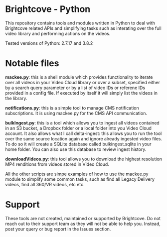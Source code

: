 # Brightcove - Python

This repository contains tools and modules written in Python to deal with Brightcove related APIs and simplifying tasks such as interating over the full video library and performing actions on the videos.

Tested versions of Python: 2.7.17 and 3.8.2

# Notable files

**mackee.py**: this is a shell module which provides functionality to iterate over all videos in your Video Cloud library or over a subset, specified either by a search query parameter or by a list of video IDs or referene IDs provided in a config file. If executed by itself it will simply list the videos in the library.

**notifications.py**: this is a simple tool to manage CMS notification subscriptions. It is using mackee.py for the CMS API communication.

**bulkIngest.py**: this is a tool which allows you to ingest all videos contained in an S3 bucket, a Dropbox folder or a local folder into you Video Cloud account. It also allows what I call delta-ingest: this allows you to run the tool over the same source location again and ignore already ingested video files. To do so it will create a SQLite database called bulkingest.sqlite in your home folder. You can also use this database to review ingest history.

**downloadVideos.py**: this tool allows you to download the highest resolution MP4 renditions from videos stored in Video Cloud.

All the other scripts are simpe examples of how to use the mackee.py module to simplify some common tasks, such as find all Legacy Delivery videos, find all 360/VR videos, etc etc.

# Support

These tools are not created, maintained or supported by Brightcove. Do not reach out to their support team as they will not be able to help you. Instead, post your query or bug report in the Issues section.

